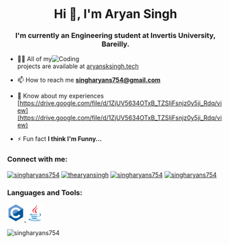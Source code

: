 <h1 align="center">Hi 👋, I'm Aryan Singh</h1>
<h3 align="center">I'm currently an Engineering student at Invertis University, Bareilly.</h3>
<img align="right" alt="Coding" width="400" src="https://www.sayyadimran.com/wp-content/uploads/2021/02/senior-front-end-developer-openings-1.gif">

- 👨‍💻 All of my projects are available at [aryansksingh.tech](https://aryansksingh.tech)

- 📫 How to reach me **singharyans754@gmail.com**

- 📄 Know about my experiences [https://drive.google.com/file/d/1ZjUV5634OTxB_TZSIjFsnjz0y5ji_Rdq/view](https://drive.google.com/file/d/1ZjUV5634OTxB_TZSIjFsnjz0y5ji_Rdq/view)

- ⚡ Fun fact **I think I'm Funny...**

<h3 align="left">Connect with me:</h3>
<p align="left">
<a href="https://twitter.com/singharyans754" target="blank"><img align="center" src="https://raw.githubusercontent.com/rahuldkjain/github-profile-readme-generator/master/src/images/icons/Social/twitter.svg" alt="singharyans754" height="30" width="40" /></a>
<a href="https://linkedin.com/in/thearyansingh" target="blank"><img align="center" src="https://raw.githubusercontent.com/rahuldkjain/github-profile-readme-generator/master/src/images/icons/Social/linked-in-alt.svg" alt="thearyansingh" height="30" width="40" /></a>
<a href="https://fb.com/singharyans754" target="blank"><img align="center" src="https://raw.githubusercontent.com/rahuldkjain/github-profile-readme-generator/master/src/images/icons/Social/facebook.svg" alt="singharyans754" height="30" width="40" /></a>
<a href="https://instagram.com/singharyans754" target="blank"><img align="center" src="https://raw.githubusercontent.com/rahuldkjain/github-profile-readme-generator/master/src/images/icons/Social/instagram.svg" alt="singharyans754" height="30" width="40" /></a>
</p>

<h3 align="left">Languages and Tools:</h3>
<p align="left"> <a href="https://www.cprogramming.com/" target="_blank" rel="noreferrer"> <img src="https://raw.githubusercontent.com/devicons/devicon/master/icons/c/c-original.svg" alt="c" width="40" height="40"/> </a> <a href="https://www.java.com" target="_blank" rel="noreferrer"> <img src="https://raw.githubusercontent.com/devicons/devicon/master/icons/java/java-original.svg" alt="java" width="40" height="40"/> </a> </p>

<p><img align="center" src="https://github-readme-stats.vercel.app/api/top-langs?username=singharyans754&show_icons=true&locale=en&layout=compact" alt="singharyans754" /></p>
